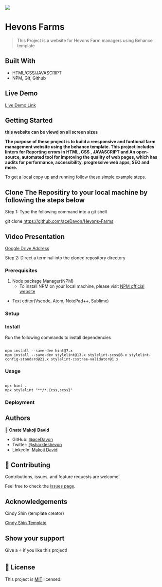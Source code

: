 ![](https://img.shields.io/badge/Microverse-blueviolet)

# Hevons Farms

> This Project is a website for Hevons Farm managers using Behance template

## Built With

- HTML/CSS/JAVASCRIPT
- NPM, Git, Github

## Live Demo

[Live Demo Link](https://acedavon.github.io/Hevons-Farms/)

## Getting Started

**this website can be viewd on all screen sizes**

**The purpose of these project is to build a reesponsive and funtional farm management website using the behance template. This project includes linters for Reporting errors in HTML, CSS , JAVASCRIPT and An open-source, automated tool for improving the quality of web pages, which has audits for performance, accessibility, progressive web apps, SEO and more.**

To get a local copy up and running follow these simple example steps.

## Clone The Repositiry to your local machine by following the steps below

Step 1: Type the following command into a git shell

git clone https://github.com/aceDavon/Hevons-Farms

## Video Presentation
[Google Drive Address](https://drive.google.com/file/d/1IOJwsEik8msAsF1YxgIkqfzCkdWTk3By/view?usp=sharing)

Step 2: Direct a terminal into the cloned repository directory

### Prerequisites

1. Node package Manager(NPM)
   - To install NPM on your local machine, please visit [ NPM official website](https://nodejs.org/en/download/)

- Text editor(Vscode, Atom, NotePad++, Sublime)

### Setup

### Install

Run the following commands to install dependencies

```

npm install --save-dev hint@7.x
npm install --save-dev stylelint@13.x stylelint-scss@3.x stylelint-config-standard@21.x stylelint-csstree-validator@1.x

```

### Usage

```

npx hint .
npx stylelint "**/*.{css,scss}"

```

### Deployment

## Authors

👤 **Onate Makoji David**

- GitHub: [@aceDavon](https://github.com/aceDavon)
- Twitter: [@sharkleshevon](https://twitter.com/sharkleshevon)
- LinkedIn: [Makoji David](https://www.linkedin.com/in/david-makoji-b6090971/)

## 🤝 Contributing

Contributions, issues, and feature requests are welcome!

Feel free to check the [issues page](../../issues/).

## Acknowledgements

Cindy Shin (template creator)

[Cindy Shin Template](https://www.behance.net/adagio07)

## Show your support

Give a ⭐️ if you like this project!

## 📝 License

This project is [MIT](./MIT.md) licensed.

